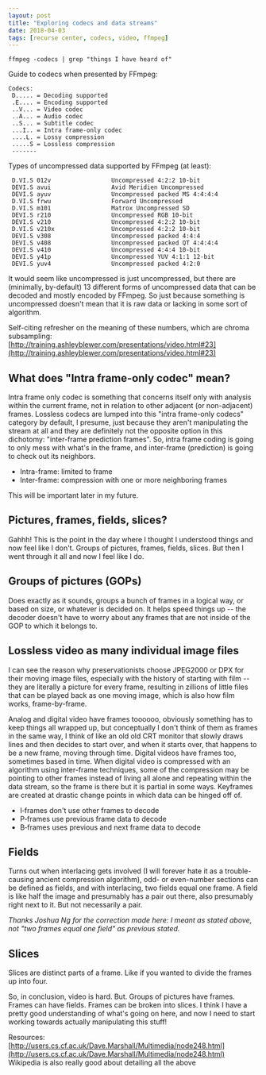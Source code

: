 ```yaml
---
layout: post
title: "Exploring codecs and data streams"
date: 2018-04-03
tags: [recurse center, codecs, video, ffmpeg]
---
```


`ffmpeg -codecs | grep "things I have heard of"`

Guide to codecs when presented by FFmpeg:  

```
Codecs:
 D..... = Decoding supported
 .E.... = Encoding supported
 ..V... = Video codec
 ..A... = Audio codec
 ..S... = Subtitle codec
 ...I.. = Intra frame-only codec
 ....L. = Lossy compression
 .....S = Lossless compression
 -------
```

Types of uncompressed data supported by FFmpeg (at least):

```
 D.VI.S 012v                 Uncompressed 4:2:2 10-bit
 DEVI.S avui                 Avid Meridien Uncompressed
 DEVI.S ayuv                 Uncompressed packed MS 4:4:4:4
 D.VI.S frwu                 Forward Uncompressed
 D.VI.S m101                 Matrox Uncompressed SD
 DEVI.S r210                 Uncompressed RGB 10-bit
 DEVI.S v210                 Uncompressed 4:2:2 10-bit
 D.VI.S v210x                Uncompressed 4:2:2 10-bit
 DEVI.S v308                 Uncompressed packed 4:4:4
 DEVI.S v408                 Uncompressed packed QT 4:4:4:4
 DEVI.S v410                 Uncompressed 4:4:4 10-bit
 DEVI.S y41p                 Uncompressed YUV 4:1:1 12-bit
 DEVI.S yuv4                 Uncompressed packed 4:2:0
```

It would seem like uncompressed is just uncompressed, but there are (minimally, by-default) 13 different forms of uncompressed data that can be decoded and mostly encoded by FFmpeg. So just because something is uncompressed doesn't mean that it is raw data or lacking in some sort of algorithm. 

Self-citing refresher on the meaning of these numbers, which are chroma subsampling: [http://training.ashleyblewer.com/presentations/video.html#23](http://training.ashleyblewer.com/presentations/video.html#23)

## What does "Intra frame-only codec" mean?
Intra frame only codec is something that concerns itself only with analysis within the current frame, not in relation to other adjacent (or non-adjacent) frames. Lossless codecs are lumped into this "intra frame-only codecs" category by default, I presume, just because they aren't manipulating the stream at all and they are definitely not the opposite option in this dichotomy: "inter-frame prediction frames". So, intra frame coding is going to only mess with what's in the frame, and inter-frame (prediction) is going to check out its neighbors.

- Intra-frame: limited to frame   
- Inter-frame: compression with one or more neighboring frames  

This will be important later in my future.

## Pictures, frames, fields, slices?

Gahhh! This is the point in the day where I thought I understood things and now feel like I don't. Groups of pictures, frames, fields, slices. But then I went through it all and now I feel like I do.

## Groups of pictures (GOPs)

Does exactly as it sounds, groups a bunch of frames in a logical way, or based on size, or whatever is decided on. It helps speed things up -- the decoder doesn't have to worry about any frames that are not inside of the GOP to which it belongs to.

## Lossless video as many individual image files 

I can see the reason why preservationists choose JPEG2000 or DPX for their moving image files, especially with the history of starting with film -- they are literally a picture for every frame, resulting in zillions of little files that can be played back as one moving image, which is also how film works, frame-by-frame.

Analog and digital video have frames toooooo, obviously something has to keep things all wrapped up, but conceptually I don't think of them as frames in the same way, I think of like an old old CRT monitor that slowly draws lines and then decides to start over, and when it starts over, that happens to be a new frame, moving through time. Digital videos have frames too, sometimes based in time. When digital video is compressed with an algorithm using inter-frame techniques, some of the compression may be pointing to other frames instead of living all alone and repeating within the data stream, so the frame is there but it is partial in some ways. Keyframes are created at drastic change points in which data can be hinged off of.

- I‑frames don't use other frames to decode
- P‑frames use previous frame data to decode 
- B‑frames uses previous and next frame data to decode 

## Fields 

Turns out when interlacing gets involved (I will forever hate it as a trouble-causing ancient compression algorithm), odd- or even-number sections can be defined as fields, and with interlacing, two fields equal one frame. A field is like half the image and presumably has a pair out there, also presumably right next to it. But not necessarily a pair.

*Thanks Joshua Ng for the correction made here: I meant as stated above, not "two frames equal one field" as previous stated.*

## Slices

Slices are distinct parts of a frame. Like if you wanted to divide the frames up into four.

So, in conclusion, video is hard. But. Groups of pictures have frames. Frames can have fields. Frames can be broken into slices. I think I have a pretty good understanding of what's going on here, and now I need to start working towards actually manipulating this stuff!


Resources:
[http://users.cs.cf.ac.uk/Dave.Marshall/Multimedia/node248.html](http://users.cs.cf.ac.uk/Dave.Marshall/Multimedia/node248.html)  
Wikipedia is also really good about detailing all the above  
